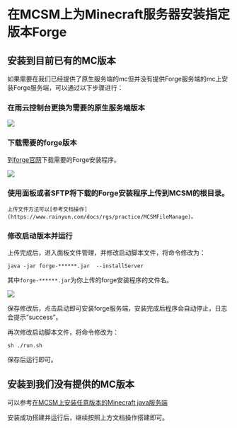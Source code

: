 # 在MCSM上为Minecraft服务器安装指定版本Forge


## 安装到目前已有的MC版本

如果需要在我们已经提供了原生服务端的mc但并没有提供Forge服务端的mc上安装Forge服务端，可以通过以下步骤进行：

### 在雨云控制台更换为需要的原生服务端版本

   ![](https://cn-sy1.rains3.com/rainyun-assets/pic/2024/11/20241120120532_40d97fdb7fbed273f605a7c2f7d24d26.png)

### 下载需要的forge版本
   到[forge官网](https://files.minecraftforge.net/net/minecraftforge/forge/)下载需要的Forge安装程序。

   ![](https://cn-sy1.rains3.com/rainyun-assets/pic/2024/11/20241120120730_79a2aec653c7f3a1642a67ea8e750799.png)

###  使用面板或者SFTP将下载的Forge安装程序上传到MCSM的根目录。

    上传文件方法可以[参考文档操作](https://www.rainyun.com/docs/rgs/practice/MCSMFileManage)。

### 修改启动版本并运行

   上传完成后，进入面板文件管理，并修改启动脚本文件，将命令修改为：
    
   ```shell
   java -jar forge-******.jar  --installServer 
   ```

   其中`forge-******.jar`为你上传的forge安装程序的文件名。

![](https://cn-sy1.rains3.com/rainyun-assets/pic/2024/11/20241120123457_26845a8ee866344ab9ab7ed05876259b.png)


保存修改后，点击启动即可安装forge服务端，安装完成后程序会自动停止，日志会提示“success”。

 再次修改启动脚本文件，将命令修改为：

   ```shell
   sh ./run.sh
   ```
   保存后运行即可。

## 安装到我们没有提供的MC版本

可以参考[在MCSM上安装任意版本的Minecraft java服务端](https://www.rainyun.com/docs/rgs/practice/mcinstall)

安装成功搭建并运行后，继续按照上方文档操作搭建即可。
